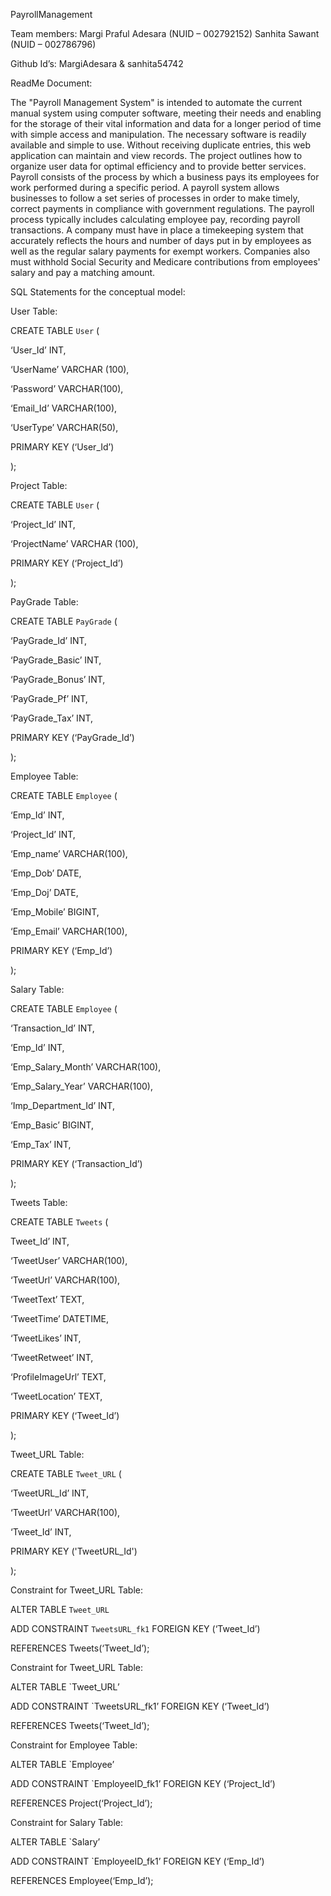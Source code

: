 PayrollManagement

Team members: Margi Praful Adesara (NUID – 002792152) Sanhita Sawant (NUID – 002786796)

Github Id’s: MargiAdesara & sanhita54742

ReadMe Document:

The "Payroll Management System" is intended to automate the current manual system using computer software, meeting their needs and enabling for the storage of their vital information and data for a longer period of time with simple access and manipulation. The necessary software is readily available and simple to use. Without receiving duplicate entries, this web application can maintain and view records. The project outlines how to organize user data for optimal efficiency and to provide better services.
Payroll consists of the process by which a business pays its employees for work performed during a specific period. A payroll system allows businesses to follow a set series of processes in order to make timely, correct payments in compliance with government regulations. The payroll process typically includes calculating employee pay, recording payroll transactions. A company must have in place a timekeeping system that accurately reflects the hours and number of days put in by employees as well as the regular salary payments for exempt workers. Companies also must withhold Social Security and Medicare contributions from employees' salary and pay a matching amount. 

 
 

SQL Statements for the conceptual model: 

User Table: 

CREATE TABLE `User` ( 

 ‘User_Id’  INT, 

  ‘UserName’ VARCHAR (100), 

  ‘Password’ VARCHAR(100), 

  ‘Email_Id’ VARCHAR(100), 

  ‘UserType’ VARCHAR(50), 

  PRIMARY KEY  (‘User_Id’) 

); 

 
Project Table: 

CREATE TABLE `User` ( 

‘Project_Id’  INT, 

 ‘ProjectName’ VARCHAR (100), 

  PRIMARY KEY  (‘Project_Id’) 

); 

 

PayGrade Table: 

CREATE TABLE `PayGrade` ( 

‘PayGrade_Id’ INT, 

‘PayGrade_Basic’ INT, 

‘PayGrade_Bonus’ INT, 

‘PayGrade_Pf’ INT, 

‘PayGrade_Tax’ INT, 

PRIMARY KEY  (‘PayGrade_Id’) 

); 

 

Employee Table: 

CREATE TABLE `Employee` ( 

‘Emp_Id’ INT, 

‘Project_Id’ INT, 

‘Emp_name’ VARCHAR(100), 

‘Emp_Dob’ DATE, 

‘Emp_Doj’ DATE, 

‘Emp_Mobile’ BIGINT, 

‘Emp_Email’ VARCHAR(100), 

PRIMARY KEY  (‘Emp_Id’) 

); 

 

Salary Table: 

CREATE TABLE `Employee` ( 

‘Transaction_Id’ INT, 

‘Emp_Id’ INT, 

‘Emp_Salary_Month’ VARCHAR(100), 

‘Emp_Salary_Year’ VARCHAR(100), 

‘Imp_Department_Id’ INT, 

‘Emp_Basic’ BIGINT, 

‘Emp_Tax’ INT, 

PRIMARY KEY  (‘Transaction_Id’) 

); 

 

Tweets Table: 

CREATE TABLE `Tweets` ( 

Tweet_Id’ INT, 

‘TweetUser’ VARCHAR(100), 

‘TweetUrl’ VARCHAR(100), 

‘TweetText’ TEXT,  

‘TweetTime’ DATETIME, 

‘TweetLikes’ INT, 

‘TweetRetweet’ INT, 

‘ProfileImageUrl’ TEXT, 

‘TweetLocation’ TEXT, 

PRIMARY KEY  (‘Tweet_Id’) 

); 

 

Tweet_URL Table: 

CREATE TABLE `Tweet_URL` ( 

‘TweetURL_Id’ INT, 

‘TweetUrl’ VARCHAR(100), 

‘Tweet_Id’ INT,  

PRIMARY KEY  ('TweetURL_Id') 

); 

 

 

Constraint for Tweet_URL Table: 

ALTER TABLE `Tweet_URL` 

ADD CONSTRAINT `TweetsURL_fk1` FOREIGN KEY (‘Tweet_Id’) 

REFERENCES Tweets(‘Tweet_Id’); 

 

 

 

Constraint for Tweet_URL Table: 

ALTER TABLE `Tweet_URL’ 

ADD CONSTRAINT `TweetsURL_fk1’ FOREIGN KEY (‘Tweet_Id’) 

REFERENCES Tweets(‘Tweet_Id’); 

 

Constraint for Employee Table: 

ALTER TABLE `Employee’ 

ADD CONSTRAINT `EmployeeID_fk1’ FOREIGN KEY (‘Project_Id’) 

REFERENCES Project(‘Project_Id’); 

 

Constraint for Salary Table: 

ALTER TABLE `Salary’ 

ADD CONSTRAINT `EmployeeID_fk1’ FOREIGN KEY (‘Emp_Id’) 

REFERENCES Employee(‘Emp_Id’); 

